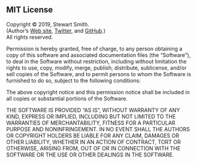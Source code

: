 
MIT License
------------------------------------------------------------------------------

Copyright © 2019, Stewart Smith.  
(Author’s [Web site](http://stewartsmith.io), 
[Twitter](https://twitter.com/stew_rtsmith), 
and [GitHub](https://github.com/stewdio).)  
All rights reserved.  

Permission is hereby granted, free of charge, to any person obtaining a copy
of this software and associated documentation files (the “Software”), to 
deal in the Software without restriction, including without limitation the 
rights to use, copy, modify, merge, publish, distribute, sublicense, and/or
sell copies of the Software, and to permit persons to whom the Software 
is furnished to do so, subject to the following conditions:

The above copyright notice and this permission notice shall be included in
all copies or substantial portions of the Software.

THE SOFTWARE IS PROVIDED “AS IS”, WITHOUT WARRANTY OF ANY KIND, EXPRESS 
OR IMPLIED, INCLUDING BUT NOT LIMITED TO THE WARRANTIES OF MERCHANTABILITY,
FITNESS FOR A PARTICULAR PURPOSE AND NONINFRINGEMENT. IN NO EVENT SHALL 
THE AUTHORS OR COPYRIGHT HOLDERS BE LIABLE FOR ANY CLAIM, DAMAGES OR OTHER
LIABILITY, WHETHER IN AN ACTION OF CONTRACT, TORT OR OTHERWISE, ARISING 
FROM, OUT OF OR IN CONNECTION WITH THE SOFTWARE OR THE USE OR OTHER DEALINGS 
IN THE SOFTWARE.

